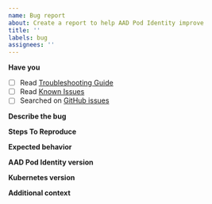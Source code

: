 ```yaml
---
name: Bug report
about: Create a report to help AAD Pod Identity improve
title: ''
labels: bug
assignees: ''
---
```


**Have you**

- [ ] Read [Troubleshooting Guide](../../docs/readmes/README.troubleshooting.md)
- [ ] Read [Known Issues](../../docs/readmes/README.known-issues.md)
- [ ] Searched on [GitHub issues](https://github.com/Azure/aad-pod-identity/issues)

**Describe the bug**

**Steps To Reproduce**

**Expected behavior**

**AAD Pod Identity version**

**Kubernetes version**

**Additional context**
